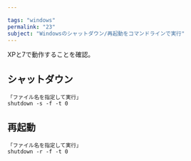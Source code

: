 ```yaml
---

tags: "windows"
permalink: "23"
subject: "Windowsのシャットダウン/再起動をコマンドラインで実行"
---
```


XPと7で動作することを確認。

## シャットダウン

    「ファイル名を指定して実行」
    shutdown -s -f -t 0

## 再起動

    「ファイル名を指定して実行」
    shutdown -r -f -t 0
